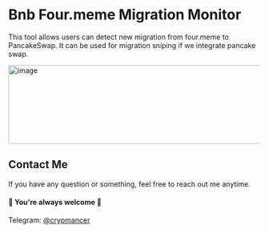 # Bnb Four.meme Migration Monitor

This tool allows users can detect new migration from four.meme to PancakeSwap.
It can be used for migration sniping if we integrate pancake swap.

<img width="789" height="157" alt="image" src="https://github.com/user-attachments/assets/92d0f22c-f09c-447d-a47c-966b9fb56a2c" />

## Contact Me

If you have any question or something, feel free to reach out me anytime.
<br>
#### 🌹 You're always welcome 🌹

Telegram: [@crypmancer](https://t.me/cryp_mancer) <br>
